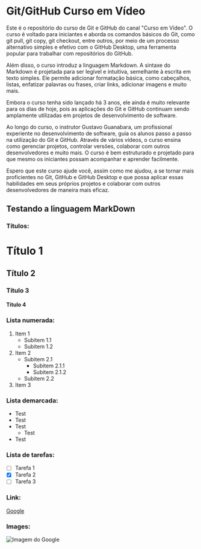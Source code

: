 # Git/GitHub Curso em Vídeo
Este é o repositório do curso de Git e GitHub do canal "Curso em Vídeo".  O curso é voltado para iniciantes e aborda os comandos básicos do Git, como git pull, git copy, git checkout, entre outros, por meio de um processo alternativo simples e efetivo com o GitHub Desktop, uma ferramenta popular para trabalhar com repositórios do GitHub.

Além disso, o curso introduz a linguagem Markdown. A sintaxe do Markdown é projetada para ser legível e intuitiva, semelhante à escrita em texto simples. Ele permite adicionar formatação básica, como cabeçalhos, listas, enfatizar palavras ou frases, criar links, adicionar imagens e muito mais.

Embora o curso tenha sido lançado há 3 anos, ele ainda é muito relevante para os dias de hoje, pois as aplicações do Git e GitHub continuam sendo amplamente utilizadas em projetos de desenvolvimento de software.

Ao longo do curso, o instrutor Gustavo Guanabara, um profissional experiente no desenvolvimento de software, guia os alunos passo a passo na utilização do Git e GitHub. Através de vários vídeos, o curso ensina como gerenciar projetos, controlar versões, colaborar com outros desenvolvedores e muito mais. O curso é bem estruturado e projetado para que mesmo os iniciantes possam acompanhar e aprender facilmente.

Espero  que este curso ajude você, assim como me ajudou, a se tornar mais proficientes no Git, GitHub e GitHub Desktop e que possa aplicar essas habilidades em seus próprios projetos e colaborar com outros desenvolvedores de maneira mais eficaz.

## Testando a linguagem MarkDown

### Títulos:

# Título 1
## Título 2
### Título 3
#### Título 4

### Lista numerada:

1. Item 1
    - Subitem 1.1
    - Subitem 1.2
2. Item 2
    - Subitem 2.1
        - Subitem 2.1.1
        - Subitem 2.1.2
    - Subitem 2.2
3. Item 3

### Lista demarcada:

* Test
* Test
* Test
  * Test
* Test

### Lista de tarefas:
- [ ] Tarefa 1
- [x] Tarefa 2
- [ ] Tarefa 3

### Link:
[Google](https://www.google.com)

### Images:
![Imagem do Google]([https://www.exemplo.com/imagem.jpg](https://www.google.com/url?sa=i&url=https%3A%2F%2Fcanaltech.com.br%2Fempresa%2Fgoogle%2F&psig=AOvVaw3cyEm7SW73hRvea2IAjfzB&ust=1684325055667000&source=images&cd=vfe&ved=0CBEQjRxqFwoTCKiBs_bl-f4CFQAAAAAdAAAAABAE))
